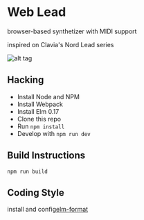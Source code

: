 # Web Lead

browser-based synthetizer with MIDI support 

inspired on Clavia's Nord Lead series

![alt tag](https://github.com/pablobcb/elm-lead/blob/master/nord-lead-2x.jpg)

## Hacking

- Install Node and NPM
- Install Webpack
- Install Elm 0.17
- Clone this repo
- Run `npm install`
- Develop with `npm run dev`

## Build Instructions

`npm run build`

## Coding Style
install and config[elm-format](https://github.com/avh4/elm-format)
